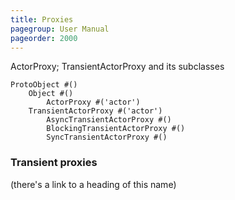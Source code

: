 ```yaml
---
title: Proxies
pagegroup: User Manual
pageorder: 2000
---
```


ActorProxy; TransientActorProxy and its subclasses

    ProtoObject #()
        Object #()
            ActorProxy #('actor')
        TransientActorProxy #('actor')
            AsyncTransientActorProxy #()
            BlockingTransientActorProxy #()
            SyncTransientActorProxy #()

### Transient proxies

(there's a link to a heading of this name)
